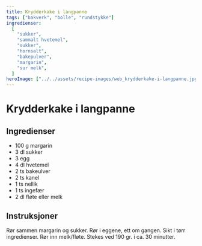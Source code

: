 ```yaml
---
title: Krydderkake i langpanne
tags: ["bakverk", "bolle", "rundstykke"]
ingredienser:
  [
    "sukker",
    "sammalt hvetemel",
    "sukker",
    "hornsalt",
    "bakepulver",
    "margarin",
    "sur melk",
  ]
heroImage: ["../../assets/recipe-images/web_krydderkake-i-langpanne.jpg"]
---
```


# Krydderkake i langpanne

## Ingredienser

- 100 g margarin
- 3 dl sukker
- 3 egg
- 4 dl hvetemel
- 2 ts bakeulver
- 2 ts kanel
- 1 ts nellik
- 1 ts ingefær
- 2 dl fløte eller melk

## Instruksjoner

Rør sammen margarin og sukker. Rør i eggene, ett om gangen. Sikt i tørr ingredienser. Rør inn melk/fløte. Stekes ved 190 gr. i ca. 30 minutter.
